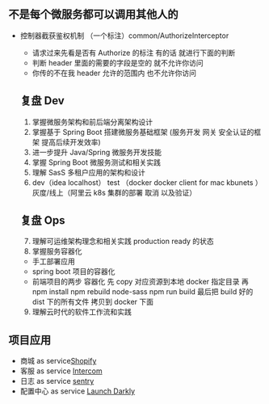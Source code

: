 ## 不是每个微服务都可以调用其他人的

- 控制器截获鉴权机制 （一个标注）common/AuthorizeInterceptor

  - 请求过来先看是否有 Authorize 的标注 有的话 就进行下面的判断
  - 判断 header 里面的需要的字段是空的 就不允许你访问
  - 你传的不在我 header 允许的范围内 也不允许你访问

  ## 复盘 Dev

  1. 掌握微服务架构和前后端分离架构设计
  2. 掌握基于 Spring Boot 搭建微服务基础框架 (服务开发 网关 安全认证的框架 提高后续开发效率)
  3. 进一步提升 Java/Spring 微服务开发技能
  4. 掌握 Spring Boot 微服务测试和相关实践
  5. 理解 SasS 多租户应用的架构和设计
  6. dev（idea localhost） test （docker docker client for mac kbunets ） 灰度/线上（阿里云 k8s 集群的部署 取消 以及验证）

  ## 复盘 Ops

  7. 理解可运维架构理念和相关实践 production ready 的状态
  8. 掌握服务容器化

  - 手工部署应用
  - spring boot 项目的容器化
  - 前端项目的两步 容器化 先 copy 对应资源到本地 docker 指定目录 再 npm install npm rebuild node-sass npm run build 最后把 build 好的 dist 下的所有文件 拷贝到 docker 下面

  9. 理解云时代的软件工作流和实践

## 项目应用

- 商城 as service[Shopify](https://www.shopify.com)
- 客服 as service [Intercom](https://www/intercom.com)
- 日志 as service [sentry](https://sentry.io)
- 配置中心 as service [Launch Darkly](https://launchdarkly.com)
